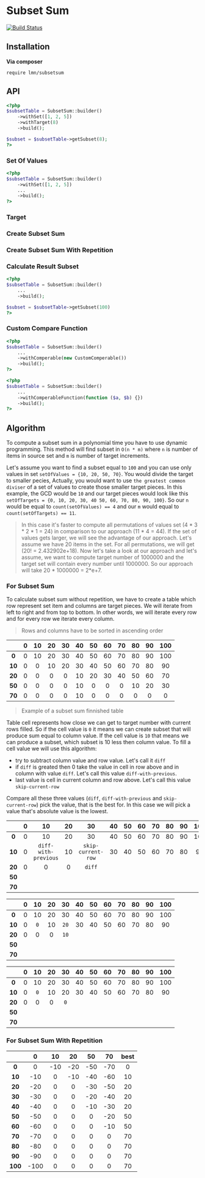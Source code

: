 # Subset Sum

[![Build Status](https://travis-ci.com/pipan/subsetsum-php.svg?branch=master)](https://travis-ci.com/pipan/subsetsum-php)

## Installation

__Via composer__

`require lmn/subsetsum`

## API

```php
<?php
$subsetTable = SubsetSum::builder()
    ->withSet([1, 2, 5])
    ->withTarget(8)
    ->build();

$subset = $subsetTable->getSubset(8);
?>
```

### Set Of Values

```php
<?php
$subsetTable = SubsetSum::builder()
    ->withSet([1, 2, 5])
    ...
    ->build();
?>
```

### Target

### Create Subset Sum

### Create Subset Sum With Repetition

### Calculate Result Subset

```php
<?php
$subsetTable = SubsetSum::builder()
    ...
    ->build();

$subset = $subsetTable->getSubset(100)
?>
```

### Custom Compare Function

```php
<?php
$subsetTable = SubsetSum::builder()
    ...
    ->withComperable(new CustomComperable())
    ->build();
?>
```

```php
<?php
$subsetTable = SubsetSum::builder()
    ...
    ->withComperableFunction(function ($a, $b) {})
    ->build();
?>
```

## Algorithm

To compute a subset sum in a polynomial time you have to use dynamic programming. This method will find subset in `O(n * m)` where `n` is number of items in source set and `m` is number of target increments.

Let's assume you want to find a subset equal to `100` and you can use only values in set `setOfValues = {10, 20, 50, 70}`. You would divide the target to smaller pecies, Actually, you would want to use `the greatest common diviser` of a set of values to create those smaller target pieces. In this example, the GCD would be `10` and our target pieces would look like this `setOfTargets = {0, 10, 20, 30, 40 50, 60, 70, 80, 90, 100}`. So our `n` would be equal to `count(setOfValues) == 4` and our `m` would equal to `count(setOfTargets) == 11`.

> In this case it's faster to compute all permutations of values set (4 * 3 * 2 * 1 = 24) in comparison to our approach (11 * 4 = 44). If the set of values gets larger, we will see the advantage of our approach. Let's assume we have 20 items in the set. For all permutations, we will get (20! = 2.432902e+18). Now let's take a look at our approach and let's assume, we want to compute target number of 1000000 and the target set will contain every number until 1000000. So our approach will take 20 * 1000000 = 2*e+7.    

### For Subset Sum

To calculate subset sum without repetition, we have to create a table which row represent set item and columns are target pieces. We will iterate from left to right and from top to bottom. In other words, we will iterate every row and for every row we iterate every column.

> Rows and columns have to be sorted in ascending order

|        | 0   | 10  | 20  | 30  | 40  | 50  | 60  | 70  | 80  | 90  | 100  |
|:------:|:---:|:---:|:---:|:---:|:---:|:---:|:---:|:---:|:---:|:---:|:---:|
| __0__  | 0   | 10  | 20  | 30  | 40  | 50  | 60  | 70  | 80  | 90  | 100 |
| __10__ | 0   | 0   | 10  | 20  | 30  | 40  | 50  | 60  | 70  | 80  | 90  |
| __20__ | 0   | 0   | 0   | 0   | 10  | 20  | 30  | 40  | 50  | 60  | 70  |
| __50__ | 0   | 0   | 0   | 0   | 10  | 0   | 0   | 0   | 10  | 20  | 30  |
| __70__ | 0   | 0   | 0   | 0   | 10  | 0   | 0   | 0   | 0   | 0   | 0   |

> Example of a subset sum finnished table

Table cell represents how close we can get to target number with current rows filled. So if the cell value is `0` it means we can create subset that will produce sum equal to column value. If the cell value is `10` that means we can produce a subset, which subset is 10 less then column value. To fill a cell value we will use this algorithm:

* try to subtract column value and row value. Let's call it `diff`
* if `diff` is greated then 0 take the value in cell in row above and in column with value `diff`. Let's call this value `diff-with-previous`.
* last value is cell in current column and row above. Let's call this value `skip-current-row`

Compare all these three values (`diff`, `diff-with-previous` and `skip-current-row`) pick the value, that is the best for. In this case we will pick a value that's absolute value is the lowest.

|        | 0   | 10                   | 20  | 30                 | 40  | 50  | 60  | 70  | 80  | 90  | 100 |
|:------:|:---:|:--------------------:|:---:|:------------------:|:---:|:---:|:---:|:---:|:---:|:---:|:---:|
| __0__  | 0   | 10                   | 20  | 30                 | 40  | 50  | 60  | 70  | 80  | 90  | 100 |
| __10__ | 0   | `diff-with-previous` | 10  | `skip-current-row` | 30  | 40  | 50  | 60  | 70  | 80  | 90  |
| __20__ | 0   | 0                    | 0   | `diff`             |     |     |     |     |     |     |     |
| __50__ |     |                      |     |                    |     |     |     |     |     |     |     |
| __70__ |     |                      |     |                    |     |     |     |     |     |     |     |

|        | 0   | 10  | 20  | 30   | 40  | 50  | 60  | 70  | 80  | 90  | 100 |
|:------:|:---:|:---:|:---:|:----:|:---:|:---:|:---:|:---:|:---:|:---:|:---:|
| __0__  | 0   | 10  | 20  | 30   | 40  | 50  | 60  | 70  | 80  | 90  | 100 |
| __10__ | 0   | `0` | 10  | `20` | 30  | 40  | 50  | 60  | 70  | 80  | 90  |
| __20__ | 0   | 0   | 0   | `10` |     |     |     |     |     |     |     |
| __50__ |     |     |     |      |     |     |     |     |     |     |     |
| __70__ |     |     |     |      |     |     |     |     |     |     |     |

|        | 0   | 10  | 20  | 30  | 40  | 50  | 60  | 70  | 80  | 90  | 100 |
|:------:|:---:|:---:|:---:|:---:|:---:|:---:|:---:|:---:|:---:|:---:|:---:|
| __0__  | 0   | 10  | 20  | 30  | 40  | 50  | 60  | 70  | 80  | 90  | 100 |
| __10__ | 0   | `0` | 10  | 20  | 30  | 40  | 50  | 60  | 70  | 80  | 90  |
| __20__ | 0   | 0   | 0   | `0` |     |     |     |     |     |     |     |
| __50__ |     |     |     |     |     |     |     |     |     |     |     |
| __70__ |     |     |     |     |     |     |     |     |     |     |     |

### For Subset Sum With Repetition

|         | 0    | 10  | 20  | 50  | 70  | best |
|:-------:|:----:|:---:|:---:|:---:|:---:|:----:|
| __0__   | 0    | -10 | -20 | -50 | -70 | 0    |
| __10__  | -10  | 0   | -10 | -40 | -60 | 10   |
| __20__  | -20  | 0   | 0   | -30 | -50 | 20   |
| __30__  | -30  | 0   | 0   | -20 | -40 | 20   |
| __40__  | -40  | 0   | 0   | -10 | -30 | 20   |
| __50__  | -50  | 0   | 0   | 0   | -20 | 50   |
| __60__  | -60  | 0   | 0   | 0   | -10 | 50   |
| __70__  | -70  | 0   | 0   | 0   | 0   | 70   |
| __80__  | -80  | 0   | 0   | 0   | 0   | 70   |
| __90__  | -90  | 0   | 0   | 0   | 0   | 70   |
| __100__ | -100 | 0   | 0   | 0   | 0   | 70   |